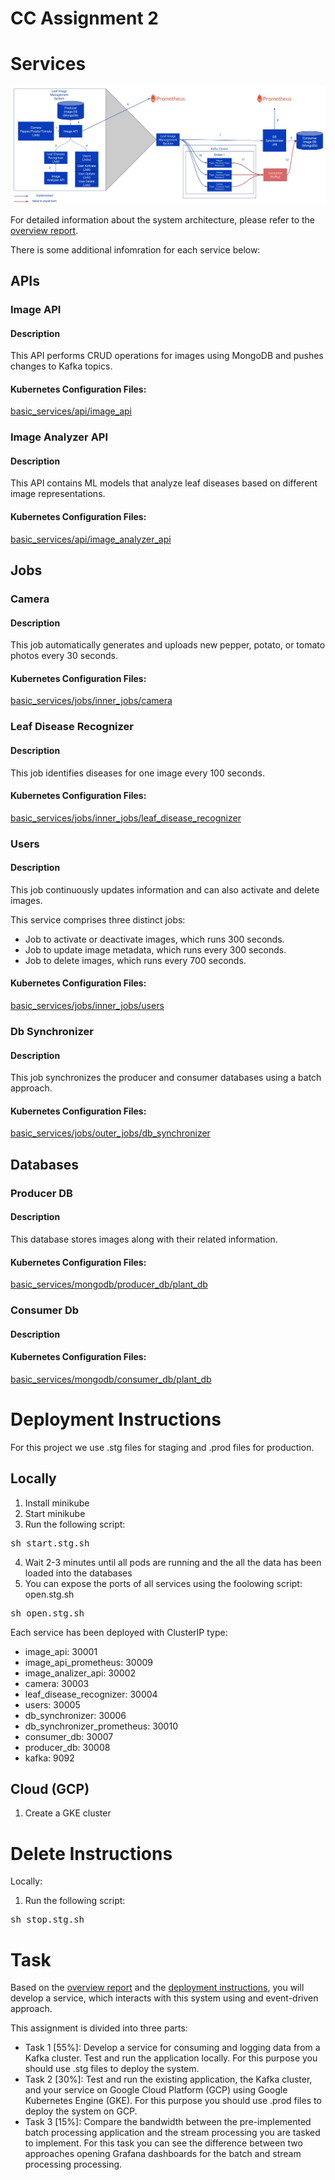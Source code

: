 # CC Assignment 2

# Services

![The entire system](images/2023.10.09%20-%201.jpg)

For detailed information about the system architecture, please refer to the [overview report](report/cc_assignment_2_overview.pdf).

There is some additional infomration for each service below:

## APIs

### Image API

#### Description

This API performs CRUD operations for images using MongoDB and pushes changes to Kafka topics.

#### Kubernetes Configuration Files:

[basic_services/api/image_api](basic_services/api/image_api)

### Image Analyzer API

#### Description

This API contains ML models that analyze leaf diseases based on different image representations.

#### Kubernetes Configuration Files:

[basic_services/api/image_analyzer_api](basic_services/api/image_analyzer_api)

## Jobs

### Camera

#### Description

This job automatically generates and uploads new pepper, potato, or tomato photos every 30 seconds.

#### Kubernetes Configuration Files:

[basic_services/jobs/inner_jobs/camera](basic_services/jobs/inner_jobs/camera)

### Leaf Disease Recognizer

#### Description

This job identifies diseases for one image every 100 seconds.

#### Kubernetes Configuration Files:

[basic_services/jobs/inner_jobs/leaf_disease_recognizer](basic_services/jobs/inner_jobs/leaf_disease_recognizer)

### Users

#### Description

This job continuously updates information and can also activate and delete images.

This service comprises three distinct jobs:

- Job to activate or deactivate images, which runs 300 seconds.
- Job to update image metadata, which runs every 300 seconds.
- Job to delete images, which runs every 700 seconds.

#### Kubernetes Configuration Files:

[basic_services/jobs/inner_jobs/users](basic_services/jobs/inner_jobs/users)

### Db Synchronizer

#### Description

This job synchronizes the producer and consumer databases using a batch approach.

#### Kubernetes Configuration Files:

[basic_services/jobs/outer_jobs/db_synchronizer](basic_services/jobs/outer_jobs/db_synchronizer)

## Databases

### Producer DB

#### Description

This database stores images along with their related information.

#### Kubernetes Configuration Files:

[basic_services/mongodb/producer_db/plant_db](basic_services/databases/producer_db/plant_db)

### Consumer Db

#### Description

#### Kubernetes Configuration Files:

[basic_services/mongodb/consumer_db/plant_db](basic_services/databases/consumer_db/plant_db)

# Deployment Instructions

For this project we use .stg files for staging and .prod files for production.

## Locally

1. Install minikube
2. Start minikube
3. Run the following script:

<pre>
sh start.stg.sh
</pre>

4. Wait 2-3 minutes until all pods are running and the all the data has been loaded into the databases
5. You can expose the ports of all services using the foolowing script: open.stg.sh

<pre>
sh open.stg.sh
</pre>

Each service has been deployed with ClusterIP type:

- image_api: 30001
- image_api_prometheus: 30009
- image_analizer_api: 30002
- camera: 30003
- leaf_disease_recognizer: 30004
- users: 30005
- db_synchronizer: 30006
- db_synchronizer_prometheus: 30010
- consumer_db: 30007
- producer_db: 30008
- kafka: 9092

## Cloud (GCP)

1. Create a GKE cluster

# Delete Instructions

Locally:

1. Run the following script:

<pre>
sh stop.stg.sh
</pre>

# Task

Based on the [overview report](report/cc_assignment_2_overview.pdf) and the [deployment instructions](#deployment-instructions), you will develop a service, which interacts with this system using and event-driven approach.

This assignment is divided into three parts:

- Task 1 [55%]: Develop a service for consuming and logging data from a Kafka cluster. Test and run the application locally. For this purpose you should use .stg files to deploy the system.
- Task 2 [30%]: Test and run the existing application, the Kafka cluster, and your service on Google Cloud Platform (GCP) using Google Kubernetes Engine (GKE). For this purpose you should use .prod files to deploy the system on GCP.
- Task 3 [15%]: Compare the bandwidth between the pre-implemented batch processing application and the stream processing you are tasked to implement. For this task you can see the difference between two approaches opening Grafana dashboards for the batch and stream processing processing.

